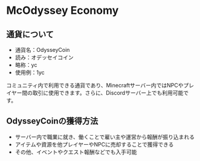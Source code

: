 # McOdyssey Economy

## 通貨について

- 通貨名：OdysseyCoin
- 読み：オデッセイコイン
- 略称：yc
- 使用例：1yc

コミュニティ内で利用できる通貨であり、Minecraftサーバー内ではNPCやプレイヤー間の取引に使用できます。さらに、Discordサーバー上でも利用可能です。

## OdysseyCoinの獲得方法

- サーバー内で職業に就き、働くことで雇い主や運営から報酬が振り込まれる
- アイテムや資源を他プレイヤーやNPCに売却することで獲得できる
- その他、イベントやクエスト報酬などでも入手可能
